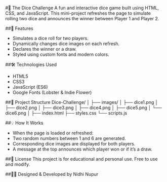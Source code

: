 #🎲 The Dice Challenge
A fun and interactive dice game built using HTML, CSS, and JavaScript. This mini-project refreshes the page to simulate rolling two dice and announces the winner between Player 1 and Player 2.

##🚀 Features
- Simulates a dice roll for two players.
- Dynamically changes dice images on each refresh.
- Declares the winner or a draw.
- Styled using custom fonts and modern colors.

##🛠️ Technologies Used
- HTML5
- CSS3
- JavaScript (ES6)
- Google Fonts (Lobster & Indie Flower)

##📂 Project Structure
Dice-Challenge/
│
├── images/
│   ├── dice1.png
│   ├── dice2.png
│   ├── dice3.png
│   ├── dice4.png
│   ├── dice5.png
│   └── dice6.png
│
├── index.html
├── styles.css
└── scripts.js

##💡 How It Works
- When the page is loaded or refreshed:
- Two random numbers between 1 and 6 are generated.
- Corresponding dice images are displayed for both players.
- A message at the top announces which player won or if it’s a draw.

##📄 License
This project is for educational and personal use. Free to use and modify.

##👩‍💻 Designed & Developed by
Nidhi Nupur
